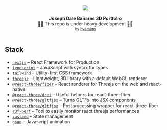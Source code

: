 <div align="center">
 <img src='https://user-images.githubusercontent.com/78056869/175852888-40da18e7-eba1-4a02-a57c-54865ac2def7.png' />
</div>
<br />

<div align="center"><strong>Joseph Dale Bañares 3D Portfolio</strong></div>
<div align="center">🚧🚧 This repo is under heavy development 🚧🚧</div>
<div align="center">
  <sub>by <a href="https://www.instagram.com/dale.hyamero/?hl=en">hyamero</a></sub>
</div>

<br />

##

## Stack
- [`nextjs`](https://nextjs.org/) &ndash; React Framework for Production
- [`typescript`](https://www.typescriptlang.org/) &ndash; JavaScript with syntax for types
- [`tailwind`](https://tailwindcss.com/) &ndash; Utility-first CSS framework
- [`threejs`](https://github.com/mrdoob/three.js/) &ndash; Lightweight, 3D library with a default WebGL renderer
- [`@react-three/fiber`](https://github.com/pmndrs/react-three-fiber) &ndash; React renderer for Threejs on the web and react-native
- [`@react-three/drei`](https://github.com/pmndrs/drei) &ndash; Useful helpers for react-three-fiber
- [`@react-three/gltfjsx`](https://github.com/pmndrs/gltfjsx) &ndash; Turns GLTFs into JSX components
- [`@react-three/gltfjsx`](https://github.com/pmndrs/react-postprocessing) &ndash;  Postprocessing wrapper for react-three-fiber
- [`r3f-perf`](https://github.com/RenaudRohlinger/r3f-perf) &ndash; Tool to easily monitor react threejs performances
- [`zustand`](https://github.com/pmndrs/zustand) &ndash; State management
- [`gsap`](https://greensock.com/gsap/) &ndash; Javascript animation
